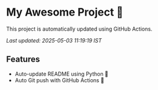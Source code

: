 # My Awesome Project 🚀

This project is automatically updated using GitHub Actions.

_Last updated: 2025-05-03 11:19:19 IST_

## Features
- Auto-update README using Python 🐍
- Auto Git push with GitHub Actions 🤖
